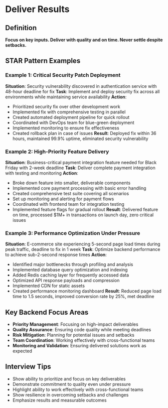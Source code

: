 # Deliver Results

## Definition
**Focus on key inputs. Deliver with quality and on time. Never settle despite setbacks.**

## STAR Pattern Examples

### Example 1: Critical Security Patch Deployment
**Situation**: Security vulnerability discovered in authentication service with 48-hour deadline for fix
**Task**: Implement and deploy security fix across all environments while maintaining service availability
**Action**:
- Prioritized security fix over other development work
- Implemented fix with comprehensive testing in parallel
- Created automated deployment pipeline for quick rollout
- Coordinated with DevOps team for blue-green deployment
- Implemented monitoring to ensure fix effectiveness
- Created rollback plan in case of issues
**Result**: Deployed fix within 36 hours, maintained 99.9% uptime, eliminated security vulnerability

### Example 2: High-Priority Feature Delivery
**Situation**: Business-critical payment integration feature needed for Black Friday with 2-week deadline
**Task**: Deliver complete payment integration with testing and monitoring
**Action**:
- Broke down feature into smaller, deliverable components
- Implemented core payment processing with basic error handling
- Created comprehensive test suite covering all scenarios
- Set up monitoring and alerting for payment flows
- Coordinated with frontend team for integration testing
- Implemented feature flags for gradual rollout
**Result**: Delivered feature on time, processed $1M+ in transactions on launch day, zero critical issues

### Example 3: Performance Optimization Under Pressure
**Situation**: E-commerce site experiencing 5-second page load times during peak traffic, deadline to fix in 1 week
**Task**: Optimize backend performance to achieve sub-2-second response times
**Action**:
- Identified major bottlenecks through profiling and analysis
- Implemented database query optimization and indexing
- Added Redis caching layer for frequently accessed data
- Optimized API response payloads and compression
- Implemented CDN for static assets
- Created performance monitoring dashboard
**Result**: Reduced page load time to 1.5 seconds, improved conversion rate by 25%, met deadline

## Key Backend Focus Areas
- **Priority Management**: Focusing on high-impact deliverables
- **Quality Assurance**: Ensuring code quality while meeting deadlines
- **Risk Mitigation**: Planning for potential issues and setbacks
- **Team Coordination**: Working effectively with cross-functional teams
- **Monitoring and Validation**: Ensuring delivered solutions work as expected

## Interview Tips
- Show ability to prioritize and focus on key deliverables
- Demonstrate commitment to quality even under pressure
- Highlight ability to work effectively with cross-functional teams
- Show resilience in overcoming setbacks and challenges
- Emphasize results and measurable outcomes 